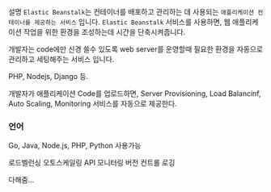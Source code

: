 설명
`Elastic Beanstalk`는 컨테이너를 배포하고 관리하는 데 사용되는 `애플리케이션 컨테이너를 제공하는 서비스` 입니다. `Elastic Beanstalk` 서비스를 사용하면, 웹 애플리케이션 작업을 위한 환경을 조성하는데 시간을 단축시켜줍니다.

개발자는 code에만 신경 쓸수 있도록 web server를 운영할때 필요한 환경을 자동으로 관리하고 세팅해주는 서비스 입니다.

PHP, Nodejs, Django 등.

개발자가 애플리케이션 Code를 업로드하면, Server Provisioning, Load Balancinf, Auto Scaling, Monitoring 
서비스를 자동으로 제공한다.


### 언어
Go, Java, Node.js, PHP, Python 사용가능

로드벨런싱
오토스케일링
API 모니터링
버전 컨트롤
로깅

다해줌...







